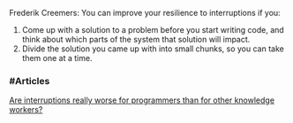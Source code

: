 Frederik Creemers: You can improve your resilience to interruptions if you:

1.  Come up with a solution to a problem before you start writing code, and think about which parts of the system that solution will impact.
2.  Divide the solution you came up with into small chunks, so you can take them one at a time.

### #Articles

[Are interruptions really worse for programmers than for other knowledge workers?](https://dev.to/_bigblind/are-interruptions-really-worse-for-programmers-than-for-other-knowledge-workers-2ij9)


